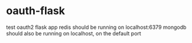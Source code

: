 # oauth-flask
test oauth2 flask app
redis should be running on localhost:6379
mongodb should also be running on localhost, on the default port
